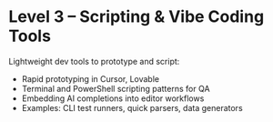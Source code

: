 # Level 3 – Scripting & Vibe Coding Tools

Lightweight dev tools to prototype and script:
- Rapid prototyping in Cursor, Lovable
- Terminal and PowerShell scripting patterns for QA
- Embedding AI completions into editor workflows
- Examples: CLI test runners, quick parsers, data generators
